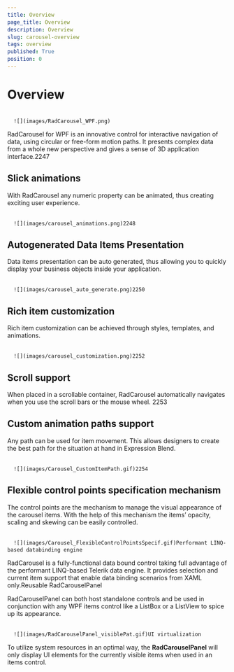 ```yaml
---
title: Overview
page_title: Overview
description: Overview
slug: carousel-overview
tags: overview
published: True
position: 0
---
```


# Overview






         
      ![](images/RadCarousel_WPF.png)



RadCarousel for WPF is an innovative control for interactive navigation of data, using circular or free-form motion paths. It presents complex data from a whole new perspective and gives a sense of 3D application interface.2247

## Slick animations 



With RadCarousel any numeric property can be animated, thus creating exciting user experience.







         
      ![](images/carousel_animations.png)2248

## Autogenerated Data Items Presentation 



Data items presentation can be auto generated, thus allowing you to quickly display your business objects inside your application.







         
      ![](images/carousel_auto_generate.png)2250

## Rich item customization 



Rich item customization can be achieved through styles, templates, and animations.







         
      ![](images/carousel_customization.png)2252

## Scroll support 



When placed in a scrollable container, RadCarousel automatically navigates when you use the scroll bars or the mouse wheel. 2253

## Custom animation paths support 



Any path can be used for item movement. This allows designers to create the best path for the situation at hand in Expression Blend. 







         
      ![](images/Carousel_CustomItemPath.gif)2254

## Flexible control points specification mechanism 



The control points are the mechanism to manage the visual appearance of the carousel items. With the help of this mechanism the items’ opacity, scaling and skewing can be easily controlled. 







         
      ![](images/Carousel_FlexibleControlPointsSpecif.gif)Performant LINQ-based databinding engine 



RadCarousel is a fully-functional data bound control taking full advantage of the performant LINQ-based Telerik data engine. It provides selection and current item support that enable data binding scenarios from XAML only.Reusable RadCarouselPanel 



RadCarouselPanel can both host standalone controls and be used in conjunction with any WPF items control like a ListBox or a ListView to spice up its appearance.







         
      ![](images/RadCarouselPanel_visiblePat.gif)UI virtualization 



To utilize system resources in an optimal way, the __RadCarouselPanel__ will only display UI elements for the currently visible items when used in an items control. 
